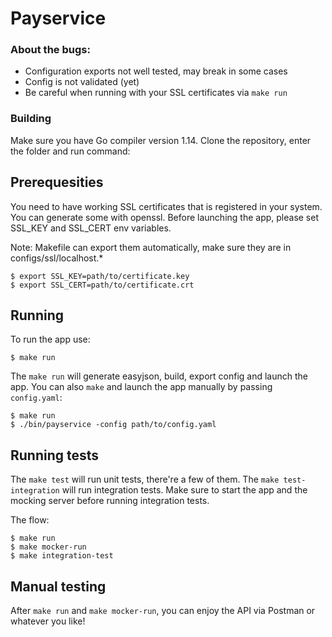 # Payservice

### About the bugs:
* Configuration exports not well tested, may break in some cases
* Config is not validated (yet)
* Be careful when running with your SSL certificates via `make run`

### Building

Make sure you have Go compiler version 1.14.
Clone the repository, enter the folder and run command:

## Prerequesities

You need to have working SSL certificates that is registered in your system.
You can generate some with openssl.
Before launching the app, please set SSL_KEY and SSL_CERT env variables.

Note: Makefile can export them automatically, make sure they are in configs/ssl/localhost.*

	$ export SSL_KEY=path/to/certificate.key
	$ export SSL_CERT=path/to/certificate.crt

## Running

To run the app use:

	$ make run

The `make run` will generate easyjson, build, export config and launch the app.
You can also `make` and launch the app manually by passing `config.yaml`:

	$ make run
	$ ./bin/payservice -config path/to/config.yaml

## Running tests

The `make test` will run unit tests, there're a few of them.
The `make test-integration` will run integration tests. Make sure to start
the app and the mocking server before running integration tests.

The flow:

	$ make run
	$ make mocker-run
	$ make integration-test

## Manual testing

After `make run` and `make mocker-run`, you can enjoy the API via Postman or whatever you like!
